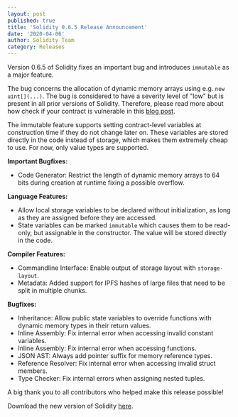 ```yaml
---
layout: post
published: true
title: 'Solidity 0.6.5 Release Announcement'
date: '2020-04-06'
author: Solidity Team
category: Releases
---
```


Version 0.6.5 of Solidity fixes an important bug and introduces `immutable` as a
major feature.

The bug concerns the allocation of dynamic memory arrays using e.g.
`new uint[](...)`. The bug is considered to have a severity level of "low" but
is present in all prior versions of Solidity. Therefore, please read more about
how check if your contract is vulnerable in this
[blog post](https://blog.soliditylang.org/2020/04/06/memory-creation-overflow-bug/).

The immutable feature supports setting contract-level variables at construction
time if they do not change later on. These variables are stored directly in the
code instead of storage, which makes them extremely cheap to use. For now, only
value types are supported.

**Important Bugfixes:**

- Code Generator: Restrict the length of dynamic memory arrays to 64 bits during
  creation at runtime fixing a possible overflow.

**Language Features:**

- Allow local storage variables to be declared without initialization, as long
  as they are assigned before they are accessed.
- State variables can be marked `immutable` which causes them to be read-only,
  but assignable in the constructor. The value will be stored directly in the
  code.

**Compiler Features:**

- Commandline Interface: Enable output of storage layout with `storage-layout`.
- Metadata: Added support for IPFS hashes of large files that need to be split
  in multiple chunks.

**Bugfixes:**

- Inheritance: Allow public state variables to override functions with dynamic
  memory types in their return values.
- Inline Assembly: Fix internal error when accessing invalid constant variables.
- Inline Assembly: Fix internal error when accessing functions.
- JSON AST: Always add pointer suffix for memory reference types.
- Reference Resolver: Fix internal error when accessing invalid struct members.
- Type Checker: Fix internal errors when assigning nested tuples.

A big thank you to all contributors who helped make this release possible!

Download the new version of Solidity
[here](https://github.com/ethereum/solidity/releases/tag/v0.6.5).
